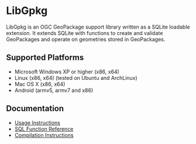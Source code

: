 # LibGpkg

LibGpkg is an OGC GeoPackage support library written as a SQLite loadable extension. It extends SQLite with functions to create and
validate GeoPackages and operate on geometries stored in GeoPackages.

## Supported Platforms

- Microsoft Windows XP or higher (x86, x64)
- Linux (x86, x64) (tested on Ubuntu and ArchLinux)
- Mac OS X (x86, x64)
- Android (armv5, armv7 and x86)

## Documentation

- [Usage Instructions](usage.md)
- [SQL Function Reference](sqlref.md)
- [Compilation Instructions](compile.md)


